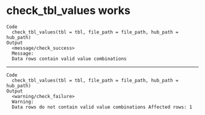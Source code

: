 # check_tbl_values works

    Code
      check_tbl_values(tbl = tbl, file_path = file_path, hub_path = hub_path)
    Output
      <message/check_success>
      Message:
      Data rows contain valid value combinations

---

    Code
      check_tbl_values(tbl = tbl, file_path = file_path, hub_path = hub_path)
    Output
      <warning/check_failure>
      Warning:
      Data rows do not contain valid value combinations Affected rows: 1

